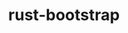 ---
title: "rust-bootstrap"
layout: cache
categories: [package, develop-2025-01-19]
meta: {"versions": ["1.82.0"], "compilers": ["gcc@=10.5.0", "gcc@=11.1.0", "gcc@=11.4.0", "gcc@=13.2.0", "gcc@=13.3.0", "gcc@=7.5.0", "gcc@=9.4.0", "oneapi@=2024.2.1"], "oss": ["centos7", "rhel8", "ubuntu18.04", "ubuntu20.04", "ubuntu22.04", "ubuntu24.04"], "platforms": ["linux"], "targets": ["aarch64", "neoverse_v2", "ppc64le", "x86_64_v3"], "stacks": ["data-vis-sdk", "developer-tools-aarch64-linux-gnu", "developer-tools-x86_64_v3-linux-gnu", "e4s", "e4s-neoverse-v2", "e4s-oneapi", "e4s-power", "ml-linux-aarch64-cpu", "ml-linux-aarch64-cuda", "ml-linux-x86_64-cpu", "ml-linux-x86_64-cuda", "ml-linux-x86_64-rocm", "radiuss", "root"], "num_specs": 10, "num_specs_by_stack": {"developer-tools-x86_64_v3-linux-gnu": 1, "root": 10, "developer-tools-aarch64-linux-gnu": 1, "radiuss": 1, "e4s-power": 1, "data-vis-sdk": 1, "e4s-neoverse-v2": 1, "e4s": 1, "e4s-oneapi": 1, "ml-linux-aarch64-cuda": 1, "ml-linux-aarch64-cpu": 1, "ml-linux-x86_64-cpu": 1, "ml-linux-x86_64-rocm": 1, "ml-linux-x86_64-cuda": 1}}
spec_details: [{"hash": "vvr6mxamupoxpghqsjevt6do6wrk2eoh", "compiler": "gcc@=10.5.0", "versions": ["1.82.0"], "os": "centos7", "platform": "linux", "target": "x86_64_v3", "variants": ["build_system=generic"], "stacks": ["developer-tools-x86_64_v3-linux-gnu", "root"], "size": "-", "tarball": "https://binaries.spack.io/develop-2025-01-19/build_cache/linux-centos7-x86_64_v3/gcc-10.5.0/rust-bootstrap-1.82.0/linux-centos7-x86_64_v3-gcc-10.5.0-rust-bootstrap-1.82.0-vvr6mxamupoxpghqsjevt6do6wrk2eoh.spack"}, {"hash": "6jaynpe6qvdsrf6vmgtnsis7zqu62mo7", "compiler": "gcc@=13.3.0", "versions": ["1.82.0"], "os": "rhel8", "platform": "linux", "target": "aarch64", "variants": ["build_system=generic"], "stacks": ["developer-tools-aarch64-linux-gnu", "root"], "size": "-", "tarball": "https://binaries.spack.io/develop-2025-01-19/build_cache/linux-rhel8-aarch64/gcc-13.3.0/rust-bootstrap-1.82.0/linux-rhel8-aarch64-gcc-13.3.0-rust-bootstrap-1.82.0-6jaynpe6qvdsrf6vmgtnsis7zqu62mo7.spack"}, {"hash": "cjw5ct6oosdsiqfgwj2klqiwytx5lu4c", "compiler": "gcc@=7.5.0", "versions": ["1.82.0"], "os": "ubuntu18.04", "platform": "linux", "target": "x86_64_v3", "variants": ["build_system=generic"], "stacks": ["radiuss", "root"], "size": "-", "tarball": "https://binaries.spack.io/develop-2025-01-19/build_cache/linux-ubuntu18.04-x86_64_v3/gcc-7.5.0/rust-bootstrap-1.82.0/linux-ubuntu18.04-x86_64_v3-gcc-7.5.0-rust-bootstrap-1.82.0-cjw5ct6oosdsiqfgwj2klqiwytx5lu4c.spack"}, {"hash": "co4cmah75kziohq4ktjma7kr4wbcj6uv", "compiler": "gcc@=9.4.0", "versions": ["1.82.0"], "os": "ubuntu20.04", "platform": "linux", "target": "ppc64le", "variants": ["build_system=generic"], "stacks": ["e4s-power", "root"], "size": "-", "tarball": "https://binaries.spack.io/develop-2025-01-19/build_cache/linux-ubuntu20.04-ppc64le/gcc-9.4.0/rust-bootstrap-1.82.0/linux-ubuntu20.04-ppc64le-gcc-9.4.0-rust-bootstrap-1.82.0-co4cmah75kziohq4ktjma7kr4wbcj6uv.spack"}, {"hash": "zkxmih6ubps6d743plx6p7gwxqwcoxnj", "compiler": "gcc@=11.1.0", "versions": ["1.82.0"], "os": "ubuntu20.04", "platform": "linux", "target": "x86_64_v3", "variants": ["build_system=generic"], "stacks": ["root", "data-vis-sdk"], "size": "-", "tarball": "https://binaries.spack.io/develop-2025-01-19/build_cache/linux-ubuntu20.04-x86_64_v3/gcc-11.1.0/rust-bootstrap-1.82.0/linux-ubuntu20.04-x86_64_v3-gcc-11.1.0-rust-bootstrap-1.82.0-zkxmih6ubps6d743plx6p7gwxqwcoxnj.spack"}, {"hash": "r67mdjblzpceqzjxyijc22a32vywmuxy", "compiler": "gcc@=11.4.0", "versions": ["1.82.0"], "os": "ubuntu22.04", "platform": "linux", "target": "neoverse_v2", "variants": ["build_system=generic"], "stacks": ["root", "e4s-neoverse-v2"], "size": "-", "tarball": "https://binaries.spack.io/develop-2025-01-19/build_cache/linux-ubuntu22.04-neoverse_v2/gcc-11.4.0/rust-bootstrap-1.82.0/linux-ubuntu22.04-neoverse_v2-gcc-11.4.0-rust-bootstrap-1.82.0-r67mdjblzpceqzjxyijc22a32vywmuxy.spack"}, {"hash": "73u6lkxo3lom7g4vxzzbyjrr3irsdch6", "compiler": "gcc@=11.4.0", "versions": ["1.82.0"], "os": "ubuntu22.04", "platform": "linux", "target": "x86_64_v3", "variants": ["build_system=generic"], "stacks": ["e4s", "root"], "size": "-", "tarball": "https://binaries.spack.io/develop-2025-01-19/build_cache/linux-ubuntu22.04-x86_64_v3/gcc-11.4.0/rust-bootstrap-1.82.0/linux-ubuntu22.04-x86_64_v3-gcc-11.4.0-rust-bootstrap-1.82.0-73u6lkxo3lom7g4vxzzbyjrr3irsdch6.spack"}, {"hash": "wxoibawltjyq7oocg4zk7yyw3avhqd7l", "compiler": "oneapi@=2024.2.1", "versions": ["1.82.0"], "os": "ubuntu22.04", "platform": "linux", "target": "x86_64_v3", "variants": ["build_system=generic"], "stacks": ["e4s-oneapi", "root"], "size": "-", "tarball": "https://binaries.spack.io/develop-2025-01-19/build_cache/linux-ubuntu22.04-x86_64_v3/oneapi-2024.2.1/rust-bootstrap-1.82.0/linux-ubuntu22.04-x86_64_v3-oneapi-2024.2.1-rust-bootstrap-1.82.0-wxoibawltjyq7oocg4zk7yyw3avhqd7l.spack"}, {"hash": "g4m6naco7ownuqseay5r4rtc7deuddj2", "compiler": "gcc@=13.2.0", "versions": ["1.82.0"], "os": "ubuntu24.04", "platform": "linux", "target": "aarch64", "variants": ["build_system=generic"], "stacks": ["ml-linux-aarch64-cuda", "root", "ml-linux-aarch64-cpu"], "size": "-", "tarball": "https://binaries.spack.io/develop-2025-01-19/build_cache/linux-ubuntu24.04-aarch64/gcc-13.2.0/rust-bootstrap-1.82.0/linux-ubuntu24.04-aarch64-gcc-13.2.0-rust-bootstrap-1.82.0-g4m6naco7ownuqseay5r4rtc7deuddj2.spack"}, {"hash": "2gh4co4v4nhdvcpw23x43bmzkrpsmfsz", "compiler": "gcc@=13.2.0", "versions": ["1.82.0"], "os": "ubuntu24.04", "platform": "linux", "target": "x86_64_v3", "variants": ["build_system=generic"], "stacks": ["root", "ml-linux-x86_64-cpu", "ml-linux-x86_64-rocm", "ml-linux-x86_64-cuda"], "size": "-", "tarball": "https://binaries.spack.io/develop-2025-01-19/build_cache/linux-ubuntu24.04-x86_64_v3/gcc-13.2.0/rust-bootstrap-1.82.0/linux-ubuntu24.04-x86_64_v3-gcc-13.2.0-rust-bootstrap-1.82.0-2gh4co4v4nhdvcpw23x43bmzkrpsmfsz.spack"}]
---